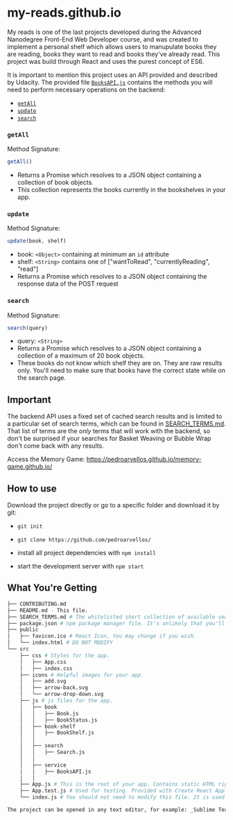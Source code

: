 # my-reads.github.io

My reads is one of the last projects developed during the Advanced Nanodegree Front-End Web Developer course, and was created to implement a personal shelf which allows users to manupulate books they are reading, books they want to read and books they've already read. This project was build through React and uses the purest concept of ES6.

It is important to mention this project uses an API provided and described by Udacity. The provided file [`BooksAPI.js`](src/BooksAPI.js) contains the methods you will need to perform necessary operations on the backend:

* [`getAll`](#getall)
* [`update`](#update)
* [`search`](#search)

### `getAll`

Method Signature:

```js
getAll()
```

* Returns a Promise which resolves to a JSON object containing a collection of book objects.
* This collection represents the books currently in the bookshelves in your app.

### `update`

Method Signature:

```js
update(book, shelf)
```

* book: `<Object>` containing at minimum an `id` attribute
* shelf: `<String>` contains one of ["wantToRead", "currentlyReading", "read"]  
* Returns a Promise which resolves to a JSON object containing the response data of the POST request

### `search`

Method Signature:

```js
search(query)
```

* query: `<String>`
* Returns a Promise which resolves to a JSON object containing a collection of a maximum of 20 book objects.
* These books do not know which shelf they are on. They are raw results only. You'll need to make sure that books have the correct state while on the search page.

## Important
The backend API uses a fixed set of cached search results and is limited to a particular set of search terms, which can be found in [SEARCH_TERMS.md](SEARCH_TERMS.md). That list of terms are the _only_ terms that will work with the backend, so don't be surprised if your searches for Basket Weaving or Bubble Wrap don't come back with any results.

Access the Memory Game: https://pedroarvellos.github.io/memory-game.github.io/

## How to use

Download the project directly or go to a specific folder and download it by git:

* `git init` 

* `git clone https://github.com/pedroarvellos/`

* install all project dependencies with `npm install`
* start the development server with `npm start`

## What You're Getting
```bash
├── CONTRIBUTING.md
├── README.md - This file.
├── SEARCH_TERMS.md # The whitelisted short collection of available search terms for you to use with your app.
├── package.json # npm package manager file. It's unlikely that you'll need to modify this.
├── public
│   ├── favicon.ico # React Icon, You may change if you wish.
│   └── index.html # DO NOT MODIFY
└── src
    ├── css # Styles for the app.
    │   ├── App.css
    │   ├── index.css 
    ├── icons # Helpful images for your app.
    │   ├── add.svg
    │   ├── arrow-back.svg
    │   └── arrow-drop-down.svg
    ├── js # js files for the app.
    │   ├── book
    │   │   ├── Book.js
    │   │   ├── BookStatus.js
    │   ├── book-shelf
    │   │   ├── BookShelf.js
    │   │   
    │   ├── search
    │   │   ├── Search.js
    │   │   
    │   ├── service
    │   │   ├── BooksAPI.js
    │   │   
    ├── App.js # This is the root of your app. Contains static HTML right now.
    ├── App.test.js # Used for testing. Provided with Create React App. Testing is encouraged, but not required.
    └── index.js # You should not need to modify this file. It is used for DOM rendering only.

The project can be opened in any text editor, for example: _Sublime Text_, _Visual Studio_,  _Atom_, etc. To execute the project.


